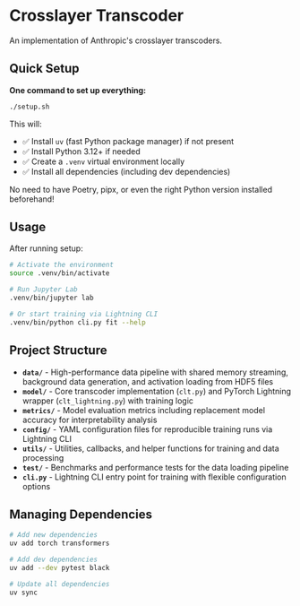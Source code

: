 # Crosslayer Transcoder

An implementation of Anthropic's crosslayer transcoders.

## Quick Setup

**One command to set up everything:**

```bash
./setup.sh
```

This will:
- ✅ Install `uv` (fast Python package manager) if not present
- ✅ Install Python 3.12+ if needed
- ✅ Create a `.venv` virtual environment locally
- ✅ Install all dependencies (including dev dependencies)

No need to have Poetry, pipx, or even the right Python version installed beforehand!

## Usage

After running setup:

```bash
# Activate the environment
source .venv/bin/activate

# Run Jupyter Lab
.venv/bin/jupyter lab

# Or start training via Lightning CLI
.venv/bin/python cli.py fit --help
```

## Project Structure

- **`data/`** - High-performance data pipeline with shared memory streaming, background data generation, and activation loading from HDF5 files
- **`model/`** - Core transcoder implementation (`clt.py`) and PyTorch Lightning wrapper (`clt_lightning.py`) with training logic  
- **`metrics/`** - Model evaluation metrics including replacement model accuracy for interpretability analysis
- **`config/`** - YAML configuration files for reproducible training runs via Lightning CLI
- **`utils/`** - Utilities, callbacks, and helper functions for training and data processing
- **`test/`** - Benchmarks and performance tests for the data loading pipeline
- **`cli.py`** - Lightning CLI entry point for training with flexible configuration options

## Managing Dependencies

```bash
# Add new dependencies
uv add torch transformers

# Add dev dependencies  
uv add --dev pytest black

# Update all dependencies
uv sync
```

